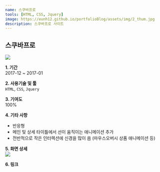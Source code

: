 ```yaml
---
name: 스쿠바프로
tools: [HTML, CSS, Jquery]
image: https://eunh12.github.io/portfolioBlog/assets/img/2_thum.jpg
description: 스쿠바프로 사이트
---
```


## 스쿠바프로
![](https://eunh12.github.io/portfolioBlog/assets/img/2_title.jpg)

**1. 기간**   
2017-12 ~ 2017-01    
  
**2. 사용기술 및 툴**   
`HTML`, `CSS`, `Jquery`  
  
**3. 기여도**   
100%   
   
**4. 기타 사항**   
- 반응형   
- 메인 및 상세 타이틀에서 선이 움직이는 애니메이션 추가  
- 전반적으로 작은 인터렉션에 신경을 많이 씀 (마우스오버시 상품 애니메이션 등)
   
**5. 화면 상세**   
![](https://eunh12.github.io/portfolioBlog/assets/img/2_cont.jpg)  
  
**6. 링크**   
[](http://www.scubapro.co.kr/)
